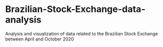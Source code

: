 # Brazilian-Stock-Exchange-data-analysis
Analysis and visualization of data related to the Brazilian Stock Exchange between April and October 2020
